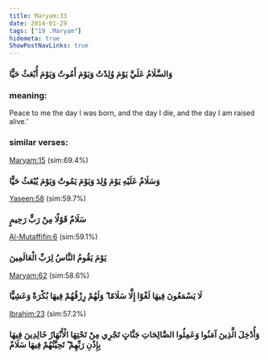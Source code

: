 ```yaml
---
title: Maryam:33
date: 2014-01-29
tags: ["19 .Maryam"]
hidemeta: true 
ShowPostNavLinks: true 
---
```

### وَالسَّلَامُ عَلَيَّ يَوْمَ وُلِدْتُ وَيَوْمَ أَمُوتُ وَيَوْمَ أُبْعَثُ حَيًّا
### meaning: 
Peace to me the day I was born, and the day I die, and the day I am raised alive.’
### similar verses: 

[Maryam:15](/19/15) (sim:69.4%)

### وَسَلَامٌ عَلَيْهِ يَوْمَ وُلِدَ وَيَوْمَ يَمُوتُ وَيَوْمَ يُبْعَثُ حَيًّا

[Yaseen:58](/36/58) (sim:59.7%)

### سَلَامٌ قَوْلًا مِنْ رَبٍّ رَحِيمٍ

[Al-Mutaffifin:6](/83/6) (sim:59.1%)

### يَوْمَ يَقُومُ النَّاسُ لِرَبِّ الْعَالَمِينَ

[Maryam:62](/19/62) (sim:58.6%)

### لَا يَسْمَعُونَ فِيهَا لَغْوًا إِلَّا سَلَامًا ۖ وَلَهُمْ رِزْقُهُمْ فِيهَا بُكْرَةً وَعَشِيًّا

[Ibrahim:23](/14/23) (sim:57.2%)

### وَأُدْخِلَ الَّذِينَ آمَنُوا وَعَمِلُوا الصَّالِحَاتِ جَنَّاتٍ تَجْرِي مِنْ تَحْتِهَا الْأَنْهَارُ خَالِدِينَ فِيهَا بِإِذْنِ رَبِّهِمْ ۖ تَحِيَّتُهُمْ فِيهَا سَلَامٌ
